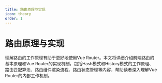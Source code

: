 ```yaml
---
title: 路由原理与实现
icon: theory
order: 1
---
```


# 路由原理与实现

理解路由的工作原理有助于更好地使用Vue Router。本文将详细介绍前端路由的基本原理和Vue Router的实现机制，包括Hash模式和History模式的工作原理、路由匹配算法、路由组件渲染流程、路由状态管理等内容，帮助读者深入理解Vue Router的内部工作机制。
